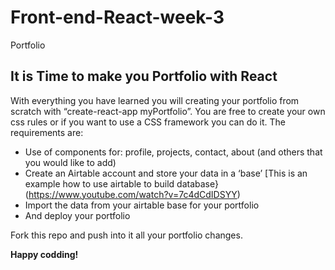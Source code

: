 # Front-end-React-week-3
Portfolio 


## It is Time to make you Portfolio with React

With everything you have learned you will creating your portfolio from scratch with “create-react-app myPortfolio”. You are free to create your own css rules or if you want to use a CSS framework you can do it. The requirements are:

* Use of components for: profile, projects, contact, about (and others that you would like to add)
* Create an Airtable account and store your data in a ‘base’
[This is an example how to use airtable to build database}(https://www.youtube.com/watch?v=7c4dCdIDSYY)
* Import the data from your airtable base for your portfolio 
* And deploy your portfolio 

Fork this repo and push into it all your portfolio changes.

**Happy codding!**

